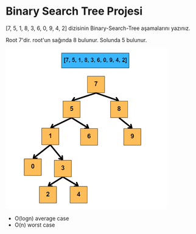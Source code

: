 # Binary Search Tree Projesi
[7, 5, 1, 8, 3, 6, 0, 9, 4, 2] dizisinin Binary-Search-Tree aşamalarını yazınız.

Root 7'dir. root'un sağında 8 bulunur. Solunda 5 bulunur. 

![Binary Search Tree Çözümü](/IMG/binary-search-tree.PNG)

- O(logn) average case
- O(n) worst case
